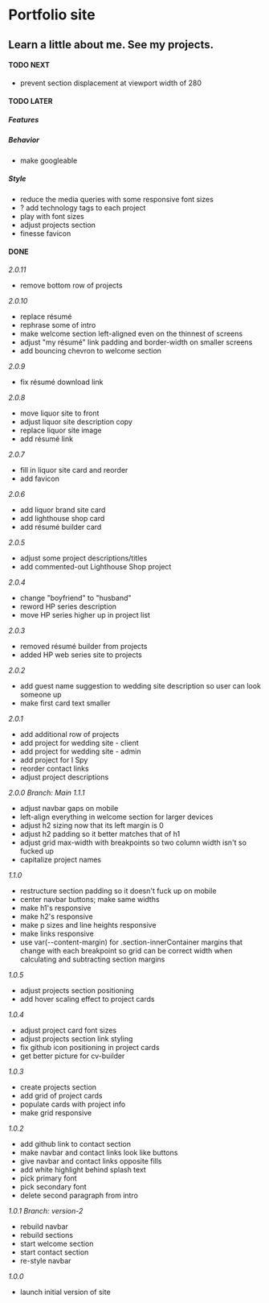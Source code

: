 # Portfolio site

## Learn a little about me. See my projects.

#### TODO NEXT

- prevent section displacement at viewport width of 280

#### TODO LATER

##### Features

##### Behavior

- make googleable

##### Style

- reduce the media queries with some responsive font sizes
- ? add technology tags to each project
- play with font sizes
- adjust projects section
- finesse favicon

#### DONE

_2.0.11_

- remove bottom row of projects

_2.0.10_

- replace résumé
- rephrase some of intro
- make welcome section left-aligned even on the thinnest of screens
- adjust "my résumé" link padding and border-width on smaller screens
- add bouncing chevron to welcome section

_2.0.9_

- fix résumé download link

_2.0.8_

- move liquor site to front
- adjust liquor site description copy
- replace liquor site image
- add résumé link

_2.0.7_

- fill in liquor site card and reorder
- add favicon

_2.0.6_

- add liquor brand site card
- add lighthouse shop card
- add résumé builder card

_2.0.5_

- adjust some project descriptions/titles
- add commented-out Lighthouse Shop project

_2.0.4_

- change "boyfriend" to "husband"
- reword HP series description
- move HP series higher up in project list

_2.0.3_

- removed résumé builder from projects
- added HP web series site to projects

_2.0.2_

- add guest name suggestion to wedding site description so user can look someone up
- make first card text smaller

_2.0.1_

- add additional row of projects
- add project for wedding site - client
- add project for wedding site - admin
- add project for I Spy
- reorder contact links
- adjust project descriptions

_2.0.0_
_Branch: Main_
_1.1.1_

- adjust navbar gaps on mobile
- left-align everything in welcome section for larger devices
- adjust h2 sizing now that its left margin is 0
- adjust h2 padding so it better matches that of h1
- adjust grid max-width with breakpoints so two column width isn't so fucked up
- capitalize project names

_1.1.0_

- restructure section padding so it doesn't fuck up on mobile
- center navbar buttons; make same widths
- make h1's responsive
- make h2's responsive
- make p sizes and line heights responsive
- make links responsive
- use var(--content-margin) for .section-innerContainer margins that change with each breakpoint so grid can be correct width when calculating and subtracting section margins

_1.0.5_

- adjust projects section positioning
- add hover scaling effect to project cards

_1.0.4_

- adjust project card font sizes
- adjust projects section link styling
- fix github icon positioning in project cards
- get better picture for cv-builder

_1.0.3_

- create projects section
- add grid of project cards
- populate cards with project info
- make grid responsive

_1.0.2_

- add github link to contact section
- make navbar and contact links look like buttons
- give navbar and contact links opposite fills
- add white highlight behind splash text
- pick primary font
- pick secondary font
- delete second paragraph from intro

_1.0.1_
_Branch: version-2_

- rebuild navbar
- rebuild sections
- start welcome section
- start contact section
- re-style navbar

_1.0.0_

- launch initial version of site
